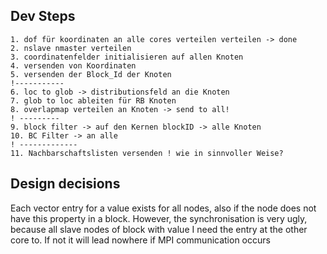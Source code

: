 ## Dev Steps
    1. dof für koordinaten an alle cores verteilen verteilen -> done
    2. nslave nmaster verteilen
    3. coordinatenfelder initialisieren auf allen Knoten
    4. versenden von Koordinaten
    5. versenden der Block_Id der Knoten
    !-----------
    6. loc to glob -> distributionsfeld an die Knoten 
    7. glob to loc ableiten für RB Knoten
    8. overlapmap verteilen an Knoten -> send to all!
    ! ---------
    9. block filter -> auf den Kernen blockID -> alle Knoten
    10. BC Filter -> an alle
    ! -------------
    11. Nachbarschaftslisten versenden ! wie in sinnvoller Weise?


## Design decisions
Each vector entry for a value exists for all nodes, also if the node does not have this property in a block. However, the synchronisation is very ugly, because all slave nodes of block with value I need the entry at the other core to. If not it will lead nowhere if MPI communication occurs    


